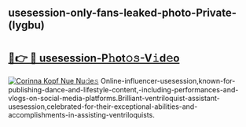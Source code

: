 ## usesession-only-fans​-leaked-photo​-Private-(lygbu)


# <h2><a href="https://mediaupload.pro?title=usesession&ref=git">🔗👉 🔴 usesession-P𝚑ot𝚘𝚜-V𝚒d𝚎o</a></h2>

[![Corinna Kopf Nue Nu𝚍e𝚜](https://i.imgur.com/0qMVB7G.gif)](https://mediaupload.pro?title=usesession&ref=git)
Online-influencer-usesession,known-for-publishing-dance-and-lifestyle-content,-including-performances-and-vlogs-on-social-media-platforms.Brilliant-ventriloquist-assistant-usesession,celebrated-for-their-exceptional-abilities-and-accomplishments-in-assisting-ventriloquists.  